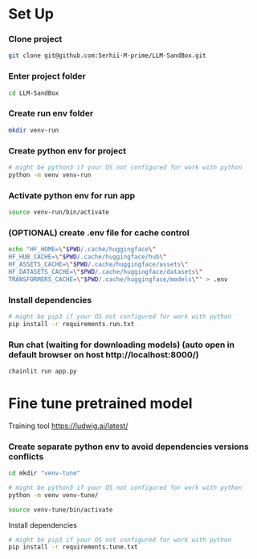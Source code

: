 # Set Up
### Clone project
```bash
git clone git@github.com:Serhii-M-prime/LLM-SandBox.git
```
### Enter project folder
```bash
cd LLM-SandBox
```
### Create run env folder
```bash
mkdir venv-run
```
### Create python env for project
```bash
# might be python3 if your OS not configured for work with python
python -m venv venv-run
```
### Activate python env for run app
```bash
source venv-run/bin/activate
```
### (OPTIONAL) create .env file for cache control
```bash
echo "HF_HOME=\"$PWD/.cache/huggingface\"
HF_HUB_CACHE=\"$PWD/.cache/huggingface/hub\"
HF_ASSETS_CACHE=\"$PWD/.cache/huggingface/assets\"
HF_DATASETS_CACHE=\"$PWD/.cache/huggingface/datasets\"
TRANSFORMERS_CACHE=\"$PWD/.cache/huggingface/models\"" > .env
```
### Install dependencies
```bash
# might be pip3 if your OS not configured for work with python
pip install -r requirements.run.txt
```
### Run chat (waiting for downloading models) (auto open in default browser on host http://localhost:8000/)
```bash
chainlit run app.py
```

# Fine tune pretrained model
Training tool https://ludwig.ai/latest/
### Create separate python env to avoid dependencies versions conflicts
```bash
cd mkdir "venv-tune"
```
```bash
# might be python3 if your OS not configured for work with python
python -m venv venv-tune/
```
```bash
source venv-tune/bin/activate
```
Install dependencies
```bash
# might be pip3 if your OS not configured for work with python
pip install -r requirements.tune.txt
```